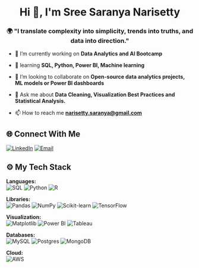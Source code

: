 <h1 align="center">Hi 👋, I'm Sree Saranya Narisetty</h1>
<h3 align="center">🌍 "I translate complexity into simplicity, trends into truths, and data into direction."</h3>

- 🔭 I’m currently working on **Data Analytics and AI Bootcamp**

- 🌱 learning **SQL, Python, Power BI, Machine learning**

- 👯 I’m looking to collaborate on **Open-source data analytics projects, ML models or Power BI dashboards**

- 💬 Ask me about **Data Cleaning, Visualization Best Practices and Statistical Analysis.**

- 📫 How to reach me **narisetty.saranya@gmail.com**

## 🌐 Connect With Me

[![LinkedIn](https://img.shields.io/badge/-LinkedIn-blue?style=flat-square&logo=linkedin&logoColor=white)](https://www.linkedin.com/in/saranyanarisetty/)
[![Email](https://img.shields.io/badge/-Email-red?style=flat-square&logo=gmail&logoColor=white)](mailto:your-narisetty.saranya@gmail.com)

## ⚙️ My Tech Stack
**Languages:**  
![SQL](https://img.shields.io/badge/-SQL-4479A1?style=flat-square&logo=postgresql&logoColor=white)
![Python](https://img.shields.io/badge/-Python-3776AB?style=flat-square&logo=python&logoColor=white)
![R](https://img.shields.io/badge/-R-276DC3?style=flat-square&logo=r&logoColor=white)

**Libraries:**  
![Pandas](https://img.shields.io/badge/-Pandas-150458?style=flat-square&logo=pandas)
![NumPy](https://img.shields.io/badge/-NumPy-013243?style=flat-square&logo=numpy)
![Scikit-learn](https://img.shields.io/badge/-Scikit--learn-F7931E?style=flat-square&logo=scikit-learn&logoColor=white)
![TensorFlow](https://img.shields.io/badge/-TensorFlow-FF6F00?style=flat-square&logo=tensorflow&logoColor=white)

**Visualization:**  
![Matplotlib](https://img.shields.io/badge/-Matplotlib-013243?style=flat-square)
![Power BI](https://img.shields.io/badge/-Power%20BI-F2C811?style=flat-square&logo=power-bi)
![Tableau](https://img.shields.io/badge/-Tableau-E97627?style=flat-square&logo=tableau)

**Databases:**  
![MySQL](https://img.shields.io/badge/-MySQL-4479A1?style=flat-square&logo=mysql&logoColor=white)
![Postgres](https://img.shields.io/badge/-PostgreSQL-336791?style=flat-square&logo=postgresql&logoColor=white)
![MongoDB](https://img.shields.io/badge/-MongoDB-47A248?style=flat-square&logo=mongodb&logoColor=white)

**Cloud:**  
![AWS](https://img.shields.io/badge/-AWS-232F3E?style=flat-square&logo=amazon-aws&logoColor=white)


